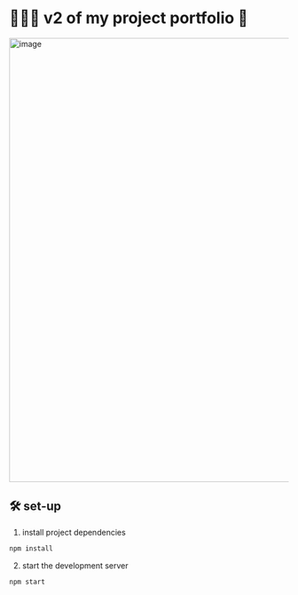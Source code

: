 # 👩🏼‍🚀 v2 of my project portfolio 🚀

<img width="800" alt="image" src="https://github.com/christie-T/christie-T.github.io/assets/60620814/a26e51ae-ea9e-4fcf-b1f7-e1e7c16a6a38">

## 🛠 set-up

1. install project dependencies 

```javascript
npm install 
```

2. start the development server

```javascript
npm start 
```


